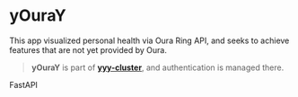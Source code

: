 # yOuraY

This app visualized personal health via Oura Ring API, and seeks to achieve features that are not yet provided by Oura.

> __yOuraY__ is part of [__yyy-cluster__](https://github.com/yyyaaan/yyy-cluster/), and authentication is managed there.

FastAPI
